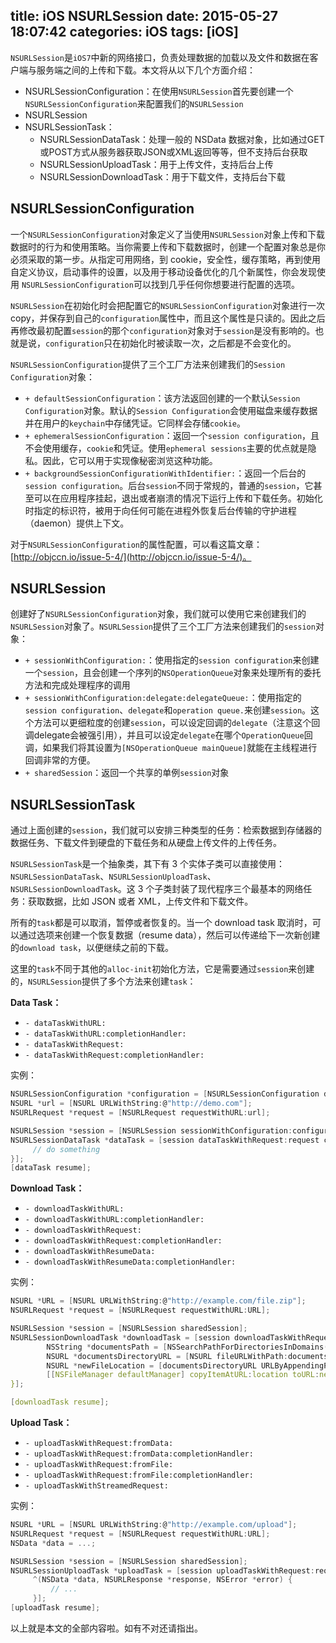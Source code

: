 title: iOS NSURLSession
date: 2015-05-27 18:07:42
categories: iOS
tags: [iOS]
---

`NSURLSession`是`iOS7`中新的网络接口，负责处理数据的加载以及文件和数据在客户端与服务端之间的上传和下载。本文将从以下几个方面介绍：

 - NSURLSessionConfiguration：在使用`NSURLSession`首先要创建一个`NSURLSessionConfiguration`来配置我们的`NSURLSession`
 - NSURLSession
 - NSURLSessionTask：
	 - NSURLSessionDataTask：处理一般的 NSData 数据对象，比如通过GET或POST方式从服务器获取JSON或XML返回等等，但不支持后台获取
	 - NSURLSessionUploadTask：用于上传文件，支持后台上传
	 - NSURLSessionDownloadTask：用于下载文件，支持后台下载

## NSURLSessionConfiguration

一个`NSURLSessionConfiguration`对象定义了当使用`NSURLSession`对象上传和下载数据时的行为和使用策略。当你需要上传和下载数据时，创建一个配置对象总是你必须采取的第一步。从指定可用网络，到 cookie，安全性，缓存策略，再到使用自定义协议，启动事件的设置，以及用于移动设备优化的几个新属性，你会发现使用 `NSURLSessionConfiguration`可以找到几乎任何你想要进行配置的选项。

`NSURLSession`在初始化时会把配置它的`NSURLSessionConfiguration`对象进行一次 copy，并保存到自己的`configuration`属性中，而且这个属性是只读的。因此之后再修改最初配置`session`的那个`configuration`对象对于`session`是没有影响的。也就是说，`configuration`只在初始化时被读取一次，之后都是不会变化的。

`NSURLSessionConfiguration`提供了三个工厂方法来创建我们的`Session Configuration`对象：

 - `+ defaultSessionConfiguration`：该方法返回创建的一个默认`Session Configuration`对象。默认的`Session Configuration`会使用磁盘来缓存数据并在用户的`keychain`中存储凭证。它同样会存储`cookie`。
 - `+ ephemeralSessionConfiguration`：返回一个`session configuration`，且不会使用缓存，`cookie`和凭证。使用`ephemeral sessions`主要的优点就是隐私。因此，它可以用于实现像秘密浏览这种功能。
 - `+ backgroundSessionConfigurationWithIdentifier:`：返回一个后台的`session configuration`。后台`session`不同于常规的，普通的`session`，它甚至可以在应用程序挂起，退出或者崩溃的情况下运行上传和下载任务。初始化时指定的标识符，被用于向任何可能在进程外恢复后台传输的守护进程（daemon）提供上下文。

对于`NSURLSessionConfiguration`的属性配置，可以看这篇文章：[http://objccn.io/issue-5-4/](http://objccn.io/issue-5-4/)。

## NSURLSession

创建好了`NSURLSessionConfiguration`对象，我们就可以使用它来创建我们的`NSURLSession`对象了。`NSURLSession`提供了三个工厂方法来创建我们的`session`对象：

 - `+ sessionWithConfiguration:`：使用指定的`session configuration`来创建一个`session`，且会创建一个序列的`NSOperationQueue`对象来处理所有的委托方法和完成处理程序的调用
 - `+ sessionWithConfiguration:delegate:delegateQueue:`：使用指定的`session configuration`、`delegate`和`operation queue.`来创建`session`。这个方法可以更细粒度的创建`session`，可以设定回调的`delegate`（注意这个回调delegate会被强引用），并且可以设定`delegate`在哪个`OperationQueue`回调，如果我们将其设置为`[NSOperationQueue mainQueue]`就能在主线程进行回调非常的方便。
 - `+ sharedSession`：返回一个共享的单例`session`对象

## NSURLSessionTask

通过上面创建的`session`，我们就可以安排三种类型的任务：检索数据到存储器的数据任务、下载文件到硬盘的下载任务和从硬盘上传文件的上传任务。

`NSURLSessionTask`是一个抽象类，其下有 3 个实体子类可以直接使用：`NSURLSessionDataTask`、`NSURLSessionUploadTask`、`NSURLSessionDownloadTask`。这 3 个子类封装了现代程序三个最基本的网络任务：获取数据，比如 JSON 或者 XML，上传文件和下载文件。

所有的`task`都是可以取消，暂停或者恢复的。当一个 download task 取消时，可以通过选项来创建一个恢复数据（resume data），然后可以传递给下一次新创建的`download task`，以便继续之前的下载。

这里的`task`不同于其他的`alloc-init`初始化方法，它是需要通过`session`来创建的，`NSURLSession`提供了多个方法来创建`task`：

**Data Task：**

 - `- dataTaskWithURL:`
 - `- dataTaskWithURL:completionHandler:`
 - `- dataTaskWithRequest:`
 - `- dataTaskWithRequest:completionHandler:`

实例：

```c
NSURLSessionConfiguration *configuration = [NSURLSessionConfiguration defaultSessionConfiguration];
NSURL *url = [NSURL URLWithString:@"http://demo.com"];
NSURLRequest *request = [NSURLRequest requestWithURL:url];

NSURLSession *session = [NSURLSession sessionWithConfiguration:configuration];
NSURLSessionDataTask *dataTask = [session dataTaskWithRequest:request completionHandler:^(NSData *data, NSURLResponse *response, NSError *error) {
     // do something
}];
[dataTask resume];
```

**Download Task：**

 - `- downloadTaskWithURL:`
 - `- downloadTaskWithURL:completionHandler:`
 - `- downloadTaskWithRequest:`
 - `- downloadTaskWithRequest:completionHandler:`
 - `- downloadTaskWithResumeData:`
 - `- downloadTaskWithResumeData:completionHandler:`

实例：

```c
NSURL *URL = [NSURL URLWithString:@"http://example.com/file.zip"];
NSURLRequest *request = [NSURLRequest requestWithURL:URL];

NSURLSession *session = [NSURLSession sharedSession];
NSURLSessionDownloadTask *downloadTask = [session downloadTaskWithRequest:request                                                    completionHandler:^(NSURL *location, NSURLResponse *response, NSError *error) {
        NSString *documentsPath = [NSSearchPathForDirectoriesInDomains(NSDocumentDirectory, NSUserDomainMask, YES) firstObject];
        NSURL *documentsDirectoryURL = [NSURL fileURLWithPath:documentsPath];
        NSURL *newFileLocation = [documentsDirectoryURL URLByAppendingPathComponent:[[response URL] lastPathComponent]];
        [[NSFileManager defaultManager] copyItemAtURL:location toURL:newFileLocation error:nil];
}];

[downloadTask resume];
```

**Upload Task：**

 - `- uploadTaskWithRequest:fromData:`
 - `- uploadTaskWithRequest:fromData:completionHandler:`
 - `- uploadTaskWithRequest:fromFile:`
 - `- uploadTaskWithRequest:fromFile:completionHandler:`
 - `- uploadTaskWithStreamedRequest:`

实例：

```c
NSURL *URL = [NSURL URLWithString:@"http://example.com/upload"];
NSURLRequest *request = [NSURLRequest requestWithURL:URL];
NSData *data = ...;

NSURLSession *session = [NSURLSession sharedSession];
NSURLSessionUploadTask *uploadTask = [session uploadTaskWithRequest:request fromData:data completionHandler:
     ^(NSData *data, NSURLResponse *response, NSError *error) {
         // ...
     }];
[uploadTask resume];
```

以上就是本文的全部内容啦。如有不对还请指出。
